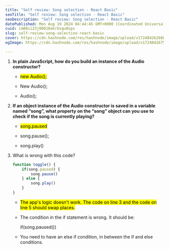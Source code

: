 ```yaml
---
title: "Self review: Song selection - React Basic"
seoTitle: "Self review: Song selection - React Basic"
seoDescription: "Self review: Song selection - React Basic"
datePublished: Mon Aug 19 2024 04:44:45 GMT+0000 (Coordinated Universal Time)
cuid: cm00ii23j00010akrbsqu8sps
slug: self-review-song-selection-react-basic
cover: https://cdn.hashnode.com/res/hashnode/image/upload/v1724042626882/86a3ff18-651d-4ef8-a5ef-cbfe4b7969d8.png
ogImage: https://cdn.hashnode.com/res/hashnode/image/upload/v1724042675345/114ce7b4-e57b-4b1e-b965-5c8baa1acf85.png

---
```


1. **In plain JavaScript, how do you build an instance of the Audio constructor?**
    
    * <mark>new Audio();</mark>
        
    * New Audio();
        
    * Audio();
        
2. **If an object instance of the Audio constructor is saved in a variable named “song”, what property on the “song” object can you use to check if the song is currently playing?**
    
    * <mark>song.paused</mark>
        
    * song.pause();
        
    * song.play()
        
3. What is wrong with this code?
    
    ```javascript
    function toggle() {
        if(song.paused) {
            song.pause()
        } else {
            song.play()
        }
    }
    ```
    
    * <mark>The app's logic doesn't work. The code on line 3 and the code on line 5 should swap places.</mark>
        
    * The condition in the if statement is wrong. It should be:
        
        if(song.paused())
        
    * You need to have an else if condition, in between the if and else conditions.